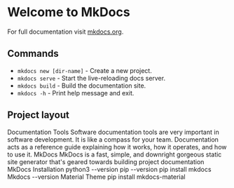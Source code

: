 # Welcome to MkDocs

For full documentation visit [mkdocs.org](https://www.mkdocs.org).

## Commands

* `mkdocs new [dir-name]` - Create a new project.
* `mkdocs serve` - Start the live-reloading docs server.
* `mkdocs build` - Build the documentation site.
* `mkdocs -h` - Print help message and exit.

## Project layout
Documentation Tools
Software documentation tools are very important in software development. It is like a compass for your team. Documentation acts as a reference guide explaining how it works, how it operates, and how to use it.
MkDocs
MkDocs is a fast, simple, and downright gorgeous static site generator that's geared towards building project documentation
MkDocs Installation
python3 --version
pip --version
pip install mkdocs
Mkdocs --version
Material Theme
pip install mkdocs-material
